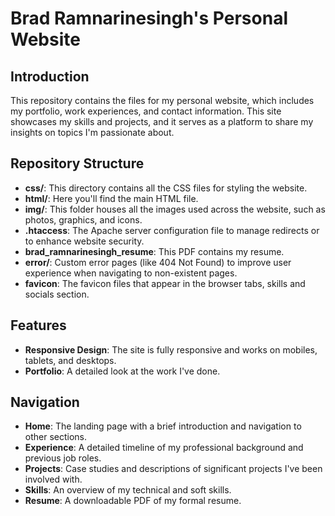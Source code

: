 # Brad Ramnarinesingh's Personal Website

## Introduction

This repository contains the files for my personal website, which includes my portfolio, work experiences, and contact information. This site showcases my skills and projects, and it serves as a platform to share my insights on topics I'm passionate about.

## Repository Structure

- **css/**: This directory contains all the CSS files for styling the website.
- **html/**: Here you'll find the main HTML file.
- **img/**: This folder houses all the images used across the website, such as photos, graphics, and icons.
- **.htaccess**: The Apache server configuration file to manage redirects or to enhance website security.
- **brad_ramnarinesingh_resume**: This PDF contains my resume.
- **error/**: Custom error pages (like 404 Not Found) to improve user experience when navigating to non-existent pages.
- **favicon**: The favicon files that appear in the browser tabs, skills and socials section.

## Features

- **Responsive Design**: The site is fully responsive and works on mobiles, tablets, and desktops.
- **Portfolio**: A detailed look at the work I've done.

## Navigation

- **Home**: The landing page with a brief introduction and navigation to other sections.
- **Experience**: A detailed timeline of my professional background and previous job roles.
- **Projects**: Case studies and descriptions of significant projects I've been involved with.
- **Skills**: An overview of my technical and soft skills.
- **Resume**: A downloadable PDF of my formal resume.
